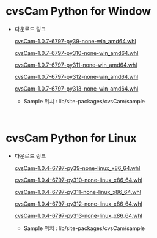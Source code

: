 
# cvsCam Python for Window
<ul><li>다운로드 링크</li>

[cvsCam-1.0.7-6797-py39-none-win_amd64.whl](https://github.com/CREVIS/Camera/raw/refs/heads/master/cvsCam/Python/Windows/cvscam-1.0.7-6797-py39-none-win_amd64.whl)

[cvsCam-1.0.7-6797-py310-none-win_amd64.whl](https://github.com/CREVIS/Camera/raw/refs/heads/master/cvsCam/Python/Windows/cvscam-1.0.7-6797-py310-none-win_amd64.whl)

[cvsCam-1.0.7-6797-py311-none-win_amd64.whl](https://github.com/CREVIS/Camera/raw/refs/heads/master/cvsCam/Python/Windows/cvscam-1.0.7-6797-py311-none-win_amd64.whl)

[cvsCam-1.0.7-6797-py312-none-win_amd64.whl](https://github.com/CREVIS/Camera/raw/refs/heads/master/cvsCam/Python/Windows/cvscam-1.0.7-6797-py312-none-win_amd64.whl)

[cvsCam-1.0.7-6797-py313-none-win_amd64.whl](https://github.com/CREVIS/Camera/raw/refs/heads/master/cvsCam/Python/Windows/cvscam-1.0.7-6797-py313-none-win_amd64.whl)

<ul><li>
Sample 위치 : lib/site-packages/cvsCam/sample
</ul></ul>



<br>

# cvsCam Python for Linux
<ul><li>다운로드 링크</li>

[cvsCam-1.0.4-6797-py39-none-linux_x86_64.whl](https://github.com/CREVIS/Camera/raw/refs/heads/master/cvsCam/Python/Linux/cvsCam-1.0.4-6797-py39-none-linux_x86_64.whl)

[cvsCam-1.0.4-6797-py310-none-linux_x86_64.whl](https://github.com/CREVIS/Camera/raw/refs/heads/master/cvsCam/Python/Linux/cvsCam-1.0.4-6797-py310-none-linux_x86_64.whl)

[cvsCam-1.0.4-6797-py311-none-linux_x86_64.whl](https://github.com/CREVIS/Camera/raw/refs/heads/master/cvsCam/Python/Linux/cvsCam-1.0.4-6797-py311-none-linux_x86_64.whl)

[cvsCam-1.0.4-6797-py312-none-linux_x86_64.whl](https://github.com/CREVIS/Camera/raw/refs/heads/master/cvsCam/Python/Linux/cvsCam-1.0.4-6797-py312-none-linux_x86_64.whl)

[cvsCam-1.0.4-6797-py313-none-linux_x86_64.whl](https://github.com/CREVIS/Camera/raw/refs/heads/master/cvsCam/Python/Linux/cvsCam-1.0.4-6797-py313-none-linux_x86_64.whl)

<ul><li>
Sample 위치 : lib/site-packages/cvsCam/sample
</ul></ul>

